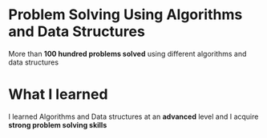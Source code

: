 # Problem Solving Using Algorithms and Data Structures

More than **100 hundred problems solved** using different algorithms and data structures

# What I learned

I learned Algorithms and Data structures at an **advanced** level and I acquire **strong problem solving skills**
